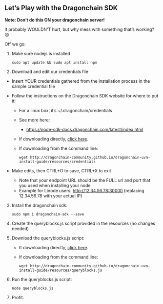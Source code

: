 ## Let’s Play with the Dragonchain SDK

**Note: Don’t do this ON your dragonchain server!**

It probably WOULDN'T hurt, but why mess with something that’s working? :smile:

Off we go:

1. Make sure nodejs is installed

    ```sudo apt update && sudo apt install npm```
    
2. Download and edit our credentials file

  - Insert YOUR credentials gathered from the installation process in the sample credential file
  - Follow the instructions on the Dragonchain SDK website for where to put it!
    - For a linux box, it’s ~/.dragonchain/credentials
    - See more here:
      - https://node-sdk-docs.dragonchain.com/latest/index.html
  
    - If downloading directly, [click here](http://dragonchain-community.github.io/dragonchain-uvn-install-guide/resources/credentials).
  
    - If downloading from the command line:
  
        ```wget http://dragonchain-community.github.io/dragonchain-uvn-install-guide/resources/credentials```
    
  - Make edits, then CTRL+O to save, CTRL+X to exit
    - Note that your endpoint URL should be the FULL url and port that you used when installing your node
    - Example for Linode users: http://12.34.56.78:30000 (replacing 12.34.56.78 with your actual IP)
    
3. Install the dragonchain sdk:

    ```sudo npm i dragonchain-sdk --save```

4. Create the queryblocks.js script provided in the resources (no changes needed)

5. Download the queryblocks.js script:

    - If downloading directly, [click here](http://dragonchain-community.github.io/dragonchain-uvn-install-guide/resources/queryblocks.js).
  
    - If downloading from the command line:
  
        ```wget http://dragonchain-community.github.io/dragonchain-uvn-install-guide/resources/queryblocks.js```
    
5. Run the queryblocks.js script:

    ```node queryblocks.js```

6. Profit.
